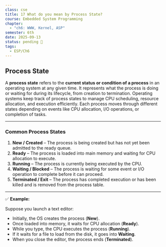 ```yaml
---
class: cse
title: 17 What do you mean by Process State?
course: Embedded System Programming
chapter:
  - "ch6: WWW, Kernel, ASP"
semester: 6th
date: 2025-09-13
status: pending 🛑
tags:
  - ESP/Ch6
---
```

## Process State

A **process state** refers to the **current status or condition of a process** in an operating system at any given time. It represents what the process is doing or waiting for during its lifecycle, from creation to termination. Operating systems keep track of process states to manage CPU scheduling, resource allocation, and execution efficiently. Each process moves through different states depending on events like CPU allocation, I/O operations, or completion of tasks.

---

### Common Process States

1. **New / Created** – The process is being created but has not yet been admitted to the ready queue.    
2. **Ready** – The process is loaded into main memory and waiting for CPU allocation to execute.    
3. **Running** – The process is currently being executed by the CPU.    
4. **Waiting / Blocked** – The process is waiting for some event or I/O operation to complete before it can proceed.    
5. **Terminated / Exit** – The process has completed execution or has been killed and is removed from the process table.    

---

✅ **Example:**  

Suppose you launch a text editor:

- Initially, the OS creates the process (**New**).    
- Once loaded into memory, it waits for CPU allocation (**Ready**).    
- While you type, the CPU executes the process (**Running**).    
- If it waits for a file to load from the disk, it goes into **Waiting**.    
- When you close the editor, the process ends (**Terminated**).